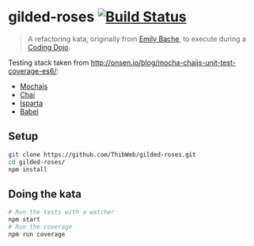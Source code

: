 gilded-roses [![Build Status](https://travis-ci.org/ThibWeb/gilded-roses.png?branch=master)](https://travis-ci.org/ThibWeb/gilded-roses)
============

> A refactoring kata, originally from [Emily Bache](https://github.com/emilybache/Refactoring-Katas), to execute during a [Coding Dojo](http://codingdojo.org/).

Testing stack taken from http://onsen.io/blog/mocha-chaijs-unit-test-coverage-es6/:

- [Mochajs](https://mochajs.org/)
- [Chai](http://chaijs.com/)
- [Isparta](https://github.com/douglasduteil/isparta)
- [Babel](https://babeljs.io/)

## Setup

```sh
git clone https://github.com/ThibWeb/gilded-roses.git
cd gilded-roses/
npm install
```

## Doing the kata

```sh
# Run the tests with a watcher
npm start
# Run the coverage
npm run coverage
```
